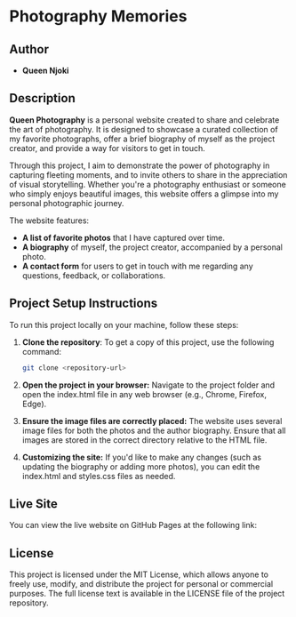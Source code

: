 # Photography Memories

## Author
- **Queen Njoki**

## Description
**Queen Photography** is a personal website created to share and celebrate the art of photography. It is designed to showcase a curated collection of my favorite photographs, offer a brief biography of myself as the project creator, and provide a way for visitors to get in touch.

Through this project, I aim to demonstrate the power of photography in capturing fleeting moments, and to invite others to share in the appreciation of visual storytelling. Whether you're a photography enthusiast or someone who simply enjoys beautiful images, this website offers a glimpse into my personal photographic journey.

The website features:
- **A list of favorite photos** that I have captured over time.
- **A biography** of myself, the project creator, accompanied by a personal photo.
- **A contact form** for users to get in touch with me regarding any questions, feedback, or collaborations.

## Project Setup Instructions
To run this project locally on your machine, follow these steps:

1. **Clone the repository**:
   To get a copy of this project, use the following command:
   ```bash
   git clone <repository-url>

2. **Open the project in your browser:** Navigate to the project folder and open the index.html file in any web browser (e.g., Chrome, Firefox, Edge).
   

3. **Ensure the image files are correctly placed:** The website uses several image files for both the photos and the author biography. Ensure that all images are stored in the correct directory relative to the HTML file.
   
4. **Customizing the site:** If you'd like to make any changes (such as updating the biography or adding more photos), you can edit the index.html and styles.css files as needed.
 

## Live Site
You can view the live website on GitHub Pages at the following link:

## License
This project is licensed under the MIT License, which allows anyone to freely use, modify, and distribute the project for personal or commercial purposes. The full license text is available in the LICENSE file of the project repository.
     
